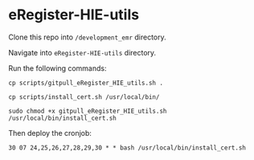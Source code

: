 # eRegister-HIE-utils

Clone this repo into `/development_emr` directory.

Navigate into `eRegister-HIE-utils` directory.

Run the following commands:
```
cp scripts/gitpull_eRegister_HIE_utils.sh .
```
```
cp scripts/install_cert.sh /usr/local/bin/
```
```
sudo chmod +x gitpull_eRegister_HIE_utils.sh /usr/local/bin/install_cert.sh
```

Then deploy the cronjob:
```
30 07 24,25,26,27,28,29,30 * * bash /usr/local/bin/install_cert.sh
```
